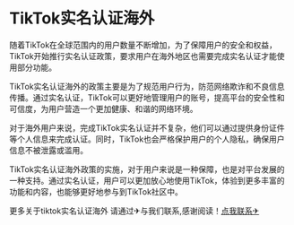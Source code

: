 # TikTok实名认证海外

随着TikTok在全球范围内的用户数量不断增加，为了保障用户的安全和权益，TikTok开始推行实名认证政策，要求用户在海外地区也需要完成实名认证才能使用部分功能。

TikTok实名认证海外的政策主要是为了规范用户行为，防范网络欺诈和不良信息传播。通过实名认证，TikTok可以更好地管理用户的账号，提高平台的安全性和可信度，为用户营造一个更加健康、和谐的网络环境。

对于海外用户来说，完成TikTok实名认证并不复杂，他们可以通过提供身份证件等个人信息来完成认证。同时，TikTok也会严格保护用户的个人隐私，确保用户信息不被泄露或滥用。

TikTok实名认证海外政策的实施，对于用户来说是一种保障，也是对平台发展的一种支持。通过实名认证，用户可以更加放心地使用TikTok，体验到更多丰富的功能和内容，也能够更好地参与到TikTok社区中。

更多关于tiktok实名认证海外 请通过✈与我们联系,感谢阅读！[点我联系✈](https://news.G208.com)